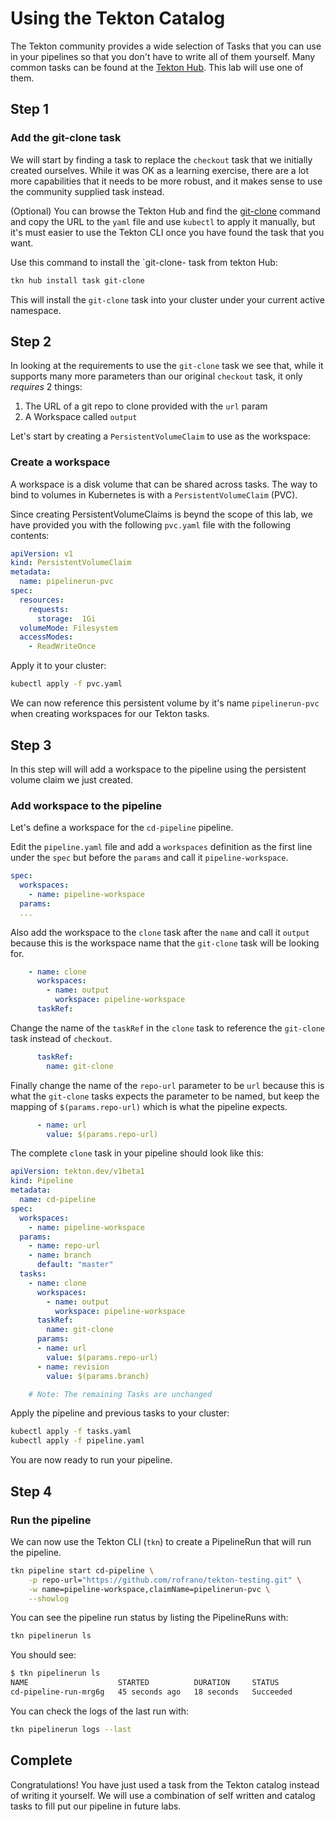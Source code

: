 # Using the Tekton Catalog

The Tekton community provides a wide selection of Tasks that you can use in your pipelines so that you don't have to write all of them yourself. Many common tasks can be found at the [Tekton Hub](http://hub.tekton.dev). This lab will use one of them.

## Step 1

### Add the git-clone task

We will start by finding a task to replace the `checkout` task that we initially created ourselves. While it was OK as a learning exercise, there are a lot more capabilities that it needs to be more robust, and it makes sense to use the community supplied task instead.

(Optional) You can browse the Tekton Hub and find the [git-clone](https://hub.tekton.dev/tekton/task/git-clone) command and copy the URL to the `yaml` file and use `kubectl` to apply it manually, but it's must easier to use the Tekton CLI once you have found the task that you want.

Use this command to install the `git-clone- task from tekton Hub:

```bash
tkn hub install task git-clone
```

This will install the `git-clone` task into your cluster under your current active namespace.

## Step 2

In looking at the requirements to use the `git-clone` task we see that, while it supports many more parameters than our original `checkout` task, it only _requires_ 2 things:

1. The URL of a git repo to clone provided with the `url` param
1. A Workspace called `output`

Let's start by creating a `PersistentVolumeClaim` to use as the workspace:

### Create a workspace

A workspace is a disk volume that can be shared across tasks. The way to bind to volumes in Kubernetes is with a `PersistentVolumeClaim` (PVC).

Since creating PersistentVolumeClaims is beynd the scope of this lab, we have provided you with the following `pvc.yaml` file with the following contents:

```yaml
apiVersion: v1
kind: PersistentVolumeClaim
metadata:
  name: pipelinerun-pvc
spec:
  resources:
    requests:
      storage:  1Gi
  volumeMode: Filesystem
  accessModes:
    - ReadWriteOnce
```

Apply it to your cluster:

```bash
kubectl apply -f pvc.yaml
```

We can now reference this persistent volume by it's name `pipelinerun-pvc` when creating workspaces for our Tekton tasks.

## Step 3

In this step will will add a workspace to the pipeline using the persistent volume claim we just created.

### Add workspace to the pipeline

Let's define a workspace for the `cd-pipeline` pipeline.

Edit the `pipeline.yaml` file and add a `workspaces` definition as the first line under the `spec` but before the `params` and call it `pipeline-workspace`.

```yaml
spec:
  workspaces:
    - name: pipeline-workspace
  params:
  ...
```

Also add the workspace to the `clone` task after the `name` and call it `output` because this is the workspace name that the `git-clone` task will be looking for.

```yaml
    - name: clone
      workspaces:
        - name: output
          workspace: pipeline-workspace          
      taskRef:
```

Change the name of the `taskRef` in the `clone` task to reference the `git-clone` task instead of `checkout`.

```yaml
      taskRef:
        name: git-clone
```

Finally change the name of the `repo-url` parameter to be `url` because this is what the `git-clone` tasks expects the parameter to be named, but keep the mapping of `$(params.repo-url)` which is what the pipeline expects.

```yaml
      - name: url
        value: $(params.repo-url)
```

The complete `clone` task in your pipeline should look like this:

```yaml
apiVersion: tekton.dev/v1beta1
kind: Pipeline
metadata:  
  name: cd-pipeline
spec:
  workspaces:
    - name: pipeline-workspace
  params:
    - name: repo-url
    - name: branch
      default: "master"
  tasks:
    - name: clone
      workspaces:
        - name: output
          workspace: pipeline-workspace          
      taskRef:
        name: git-clone
      params:
      - name: url
        value: $(params.repo-url)
      - name: revision
        value: $(params.branch)

    # Note: The remaining Tasks are unchanged
```

Apply the pipeline and previous tasks to your cluster:

```bash
kubectl apply -f tasks.yaml
kubectl apply -f pipeline.yaml
```

You are now ready to run your pipeline.

## Step 4

### Run the pipeline

We can now use the Tekton CLI (`tkn`) to create a PipelineRun that will run the pipeline.

```bash
tkn pipeline start cd-pipeline \
    -p repo-url="https://github.com/rofrano/tekton-testing.git" \
    -w name=pipeline-workspace,claimName=pipelinerun-pvc \
    --showlog
```

You can see the pipeline run status by listing the PipelineRuns with:

```bash
tkn pipelinerun ls
```

You should see:

```bash
$ tkn pipelinerun ls
NAME                    STARTED          DURATION     STATUS
cd-pipeline-run-mrg6g   45 seconds ago   18 seconds   Succeeded
```

You can check the logs of the last run with:

```bash
tkn pipelinerun logs --last
```

## Complete

Congratulations! You have just used a task from the Tekton catalog instead of writing it yourself. We will use a combination of self written and catalog tasks to fill put our pipeline in future labs.

